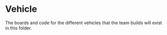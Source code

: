 # Vehicle

The boards and code for the different vehicles that the team builds will exist
in this folder.
